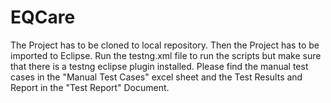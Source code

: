 # EQCare
The Project has to be cloned to local repository.
Then the Project has to be imported to Eclipse.
Run the testng.xml file to run the scripts but make sure that there is a testng eclipse plugin installed.
Please find the manual test cases in the "Manual Test Cases" excel sheet and the Test Results and Report in the "Test Report" Document.
